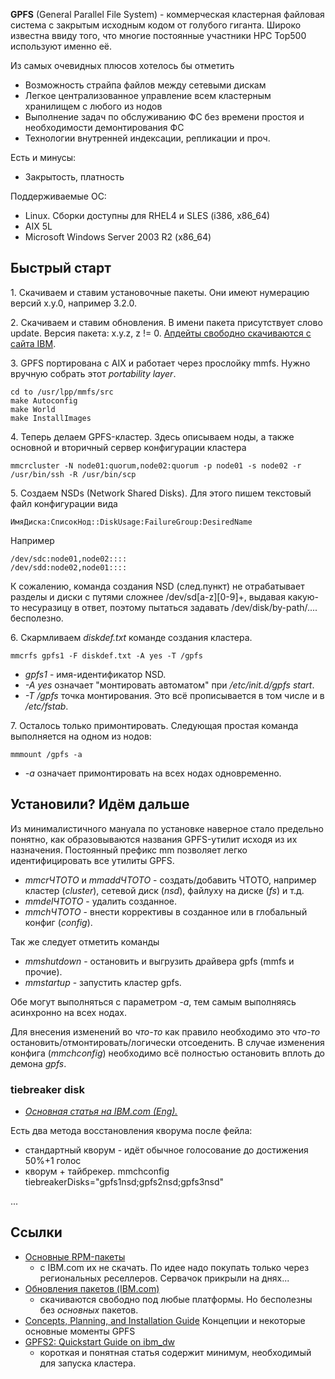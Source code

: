 **GPFS** (General Parallel File System) - коммерческая кластерная
файловая система с закрытым исходным кодом от голубого гиганта.
Широко известна ввиду того, что многие постоянные участники HPC Top500
используют именно её.

Из самых очевидных плюсов хотелось бы отметить

  - Возможность страйпа файлов между сетевыми дискам
  - Легкое централизованное управление всем кластерным хранилищем с
    любого из нодов
  - Выполнение задач по обслуживанию ФС без времени простоя и
    необходимости демонтирования ФС
  - Технологии внутренней индексации, репликации и проч.

Есть и минусы:

  - Закрытость, платность

Поддерживаемые ОС:

  - Linux. Сборки доступны для RHEL4 и SLES (i386, x86_64)
  - AIX 5L
  - Microsoft Windows Server 2003 R2 (x86_64)

## Быстрый старт

1\. Скачиваем и ставим установочные пакеты. Они имеют нумерацию версий
x.y.0, например 3.2.0.

2\. Скачиваем и ставим обновления. В имени пакета присутствует слово
update. Версия пакета: x.y.z, z \!= 0. [Апдейты свободно скачиваются с
сайта
IBM](http://www14.software.ibm.com/webapp/set2/sas/f/gpfs/home.html).

3\. GPFS портирована с AIX и работает через прослойку mmfs. Нужно
вручную собрать этот *portability layer*.

    cd to /usr/lpp/mmfs/src
    make Autoconfig
    make World
    make InstallImages

4\. Теперь делаем GPFS-кластер. Здесь описываем ноды, а также основной и
вторичный сервер конфигурации кластера

    mmcrcluster -N node01:quorum,node02:quorum -p node01 -s node02 -r /usr/bin/ssh -R /usr/bin/scp

5\. Создаем NSDs (Network Shared Disks). Для этого пишем текстовый файл
конфигурации вида

    ИмяДиска:СписокНод::DiskUsage:FailureGroup:DesiredName

Например

    /dev/sdc:node01,node02::::
    /dev/sdd:node02,node01::::

К сожалению, команда создания NSD (след.пункт) не отрабатывает разделы и
диски с путями сложнее /dev/sd\[a-z\]\[0-9\]+, выдавая какую-то
несуразицу в ответ, поэтому пытаться задавать
/dev/disk/by-path/.... бесполезно.

6\. Скармливаем *diskdef.txt* команде создания кластера.

    mmcrfs gpfs1 -F diskdef.txt -A yes -T /gpfs

  - *gpfs1* - имя-идентификатор NSD.
  - *-A yes* означает "монтировать автоматом" при */etc/init.d/gpfs
    start*.
  - *-T /gpfs* точка монтирования. Это всё прописывается в том числе и в
    */etc/fstab*.

7\. Осталось только примонтировать. Следующая простая команда
выполняется на одном из нодов:

    mmmount /gpfs -a

  - *-a* означает примонтировать на всех нодах одновременно.

## Установили? Идём дальше

Из минималистичного мануала по установке наверное стало предельно
понятно, как образовываются названия GPFS-утилит исходя из их
назначения. Постоянный префикс mm позволяет легко идентифицировать
все утилиты GPFS.

  - *mmcrЧТОТО* и *mmaddЧТОТО* - создать/добавить ЧТОТО, например
    кластер (*cluster*), сетевой диск (*nsd*), файлуху на диске
    (*fs*) и т.д.
  - *mmdelЧТОТО* - удалить созданное.
  - *mmchЧТОТО* - внести коррективы в созданное или в глобальный конфиг
    (*config*).

Так же следует отметить команды

  - *mmshutdown* - остановить и выгрузить драйвера gpfs (mmfs и прочие).
  - *mmstartup* - запустить кластер gpfs.

Обе могут выполняться с параметром *-a*, тем самым выполняясь асинхронно
на всех нодах.

Для внесения изменений во *что-то* как правило необходимо это *что-то*
остановить/отмонтировать/логически отсоеденить. В случае изменения
конфига (*mmchconfig*) необходимо всё полностью остановить вплоть до
демона *gpfs*.

### tiebreaker disk

  -
    *[Основная статья на IBM.com
    (Eng).](http://publib.boulder.ibm.com/infocenter/clresctr/vxrx/topic/com.ibm.cluster.gpfs.doc/gpfs31/bl1ins1122.html)*

Есть два метода восстановления кворума после фейла:

  - стандартный кворум - идёт обычное голосование до достижения 50%+1
    голос
  - кворум + тайбрекер.
        mmchconfig tiebreakerDisks="gpfs1nsd;gpfs2nsd;gpfs3nsd"

...

## Ссылки

  - [Основные
    RPM-пакеты](http://www.ira.cnr.it/centrocal/tecnica/GPFS/ira-soft/rpm/)
    - с IBM.com их не скачать. По идее надо покупать только через
    региональных реселлеров. Сервачок прикрыли на днях...
  - [Обновления пакетов
    (IBM.com)](http://www14.software.ibm.com/webapp/set2/sas/f/gpfs/home.html)
    - скачиваются свободно под любые платформы. Но бесполезны без
    *основных* пакетов.
  - [Concepts, Planning, and Installation
    Guide](http://publib.boulder.ibm.com/infocenter/clresctr/vxrx/topic/com.ibm.cluster.gpfs.doc/gpfs31/bl1ins1123.html)
    Концепции и некоторые основные моменты GPFS
  - [GPFS2: Quickstart Guide on
    ibm_dw](http://www.ibm.com/developerworks/wikis/display/hpccentral/GPFS+Quick+Start+Guide+for+for+Linux)
    - короткая и понятная статья содержит минимум, необходимый для
    запуска кластера.

